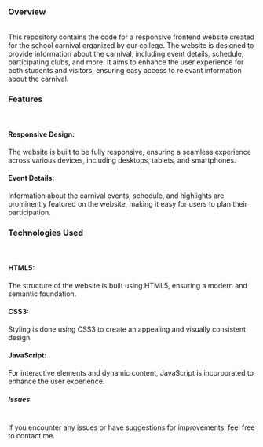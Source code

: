 <h3>Overview</h3><br>
This repository contains the code for a responsive frontend website created for the school carnival organized by our college. The website is designed to provide information about the carnival, including event details, schedule, participating clubs, and more. It aims to enhance the user experience for both students and visitors, ensuring easy access to relevant information about the carnival.<br>

<h3>Features</h3><br>
<h4>Responsive Design:</h4> The website is built to be fully responsive, ensuring a seamless experience across various devices, including desktops, tablets, and smartphones.<br>
<h4>Event Details:</h4> Information about the carnival events, schedule, and highlights are prominently featured on the website, making it easy for users to plan their participation.<br>

<h3>Technologies Used</h3><br>
<h4>HTML5:</h4> The structure of the website is built using HTML5, ensuring a modern and semantic foundation.<br>
<h4>CSS3:</h4> Styling is done using CSS3 to create an appealing and visually consistent design.<br>
<h4>JavaScript:</h4> For interactive elements and dynamic content, JavaScript is incorporated to enhance the user experience.<br>
  
<h5>Issues</h5><br>
If you encounter any issues or have suggestions for improvements, feel free to contact me.
